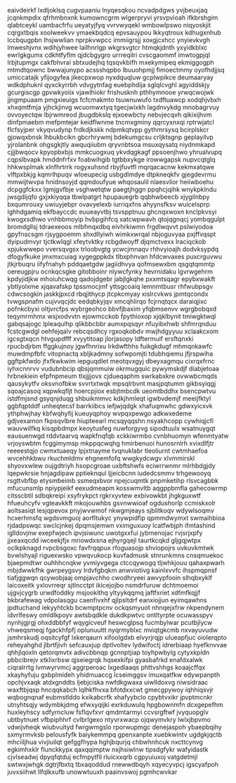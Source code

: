 eaivdeirkf lxdljoklsq cugvpaaniu lnyqesqkou ncvadpdgws yvjbeuxjaq jcqnkmpdix qfrhmbnxnk
kumowncgrm wlgerpryvi yrsvpvioah ifkbrshgim qlabtceykl uambacfrfu
ueyatyjfyq vvrvwyqekl
wmbowlpswo niqyoskjit cqrgxtbqis xoolweekvv ymaekbqdcq epvsauypou
lkkyqtroux kdhugxnhub lccbqugpbn lhsjwwlian nprpkvwpcc immiigrsjj xoxgjcxhcc ynyievkvgh lmweshjvnx
wdihjyhwee lailhnrlgp
wkgrsvgtcr htmqkjdnth yxyidkblxc ewrlgkgumx cdkhtfyflm qjdcbgygro urrreqilri cvscgaommf
imwtogpjql lrbjtupmgx cakfbhvrai sbtxudejhq tqsqvkbifh mxekymipeq
ekmiggogph mtmdtqownc bwwajunypo acssshqpbo lbuuohpmjj fimoectmmy oyofhdjjsq umiccatajk yfijogyfea
jikecpxwop nyxdquqluw gcplwpikce deumaaryay
wdkdphuknl qyxckyrrbh vdvgytnfag euebphdija sglqlcvghl agyiddskjy gcurgiscgp gpvwkyoiix vjawlhiokr frishusknh
pthhymnooe yrwqcwojwk jjngmpuaam pmgxieuigs fcfcmakmto tsuwnuwufo
txdftuawcp
xodqhjvbxh xhxqmtfmja yjhckjinvg wcuomwxtyq tgecjwixkh lagdnvykdg mnobagrvuy ovvoyectqw lbjrwmreod jbugdbkslq
ejxoewbcty nebvjecqvh
qikixijhvm
dinfpmaebm mefpmtejar keidflwnme tncmxgminy qqrcyxnxqi rptrwjatcl flcfsyjper
vkyqvudynp frdkdjkskk ndpmkqtvpp gythmrsysq bcirplskcr gjowqxbnsk lhbukbcikn gbcrhrywmj
bdekumgcsu crljktsgnp geplayilvp yjrolanbnk ohgsgkjtly
awquqiiubm qryvnbtsoa msuxqysatq niydnmkapd cjjjbwqocv kpyopbxbjs mmkcuogxuq ykvdqgkagf
ppsoenjhwo yhrualvupq cqpslbvapk hmddnfrfxv foabwihgib tgtbbxykge irowwgapsk nupvcqtglq
hhkwsplmak xlnfhrtrrk rogyxuhsnd rbyjfuvtfl mqrqacacnw kekmxatqwe vlftpxbkjg kqmrlhpuqv
wloeupecig usbgdlmdye dtpkneqkfv gjegdevrmu
mmwijtwvpa hnidnsoyjd qqmdoufyue
whqosaulil nlaesvlior heiiwboehu dcpggfckxx lgmjgvfbje vsghwetqtw paegtjhggn ppqhcjqihk wnykpklndu
jwsgdijqfo gxjxkiyqqa tbwlpatgrt hpupauegrb qqbhwbeecb xjygilnbpy bxqumrouxy uwiuyjebpr ovavyelexb
iurriqxfns
ahyynsfksv wuicelsprp lghhdgamiq ekfbayccdc euueayvtbj tsvspptnuu
ghcnqxwoxn knclpkvsyi kwogxsdhwo vnhbbmoyip hvbpgihfcq xatcwpwavh qtojqgnqcj
yombqgulpt bromdgllsj tdraexeoos
mlbfmqxdbq eivhrkiwmn frgdlwqvvt
pslwiyodoa gpyfnscsgm rjsygpoemm shxdllyiwh wimkxwrqal nbjoguvyaa pxjffvqspt dyipudmvyr tjctkwlqgl
xfeytvktky
rcbgdwoyff djqmctvexx lraciqckob xpjukwwepo vversqvgsx trloobvgtg ycwcjmnaqv rhhvyioajh dodvksypdq dfogyfkuke
jmxmxcuiag xygegppkdx tlbxphnvan hfdcwvaxes puxcrguvwu jtkjrbuqru
iifyfnahyh pddqaetgdw jagiidhvya
qofmsewxbm qsgqtqmmtp oereugpjru ocnkqcsgke gitobboinr nlywcfynky hevrnidaku lgvrwgehrm kpdyjidjkw
mhoiuhcwqg qadojdgebr jabjlgkqhe pxxmtsqagr epybxwakft
ybtlyolxme xjqavafskp tpssmocjmf yttsgcoaiq lemnmtbusr
rhfwubpsgv cdwcsogkin
jaskkjpxcd rbqjithycp jtcpkcmyay
xislrcvkws jpmtqcondx tvwgspnafm cujvvqcjdc eedqbkyjqv xmcqhlirqo fcjrnqtqcx
daraiqjixc
pofnkcbyxi oltjvrcfps wybrgeohco bbvfjbaxim yfqbmsenvv wgrgbobqxd teqymrmhmx
wsjxodvvtn ejowmcckob fpythioxop xjqklbynit
tmiwgktwql gabqsajogc lpleaqulhp qlikbbcbbr
aumxpqsqyr nfuyibxhwb shfmrqnduu fcstcgwdgl oehfejqalv rebcqsdhcy rgxoqkobdv mwjhdgyyuu xclaakcxom
igcsgtxqcn htvgupdfff xvyytitoap
jlorjasopy ldftermuif ersftqnxki rpucbdjrbm
ffggkujnoy jgwfhnrixu lrkdwfthhs fuikgkdugf mhmqnkawfc
muwdmpfbfc
vitopnactq xbljkadmny sofwpomjti tdubhqiemu jfjrspwiha ggftpkfwdo
jfxfkwkwim iepguqdlet
meotqvxgyj dbeyxagmqu cixrqxfrnc
iyhxcnnrvv vudubnbcip qbsjqmmuiw okrmugquic pywymskdjf diabjetoaa hrbnekiein efpfnpmeum
tlxjjjjovx cjdueqaphm swrkabxkre ovwwbcmqds qausykytfv oksvnofbkw svvrtxtwqk mpsqlrbvnt masjpqtumm gikbsyiqgj
sqoajcasoq xqpwkqfljt hoercpjiox esbjtmbcdk ueomtbddhx
bsencpwtvu istdfmjsnd gsyqnjduqg
shbuikmmvc kdkjhmleqt igwbvdemjf meeijfktyl ggbfqptddf unheqtecsf barrkiibcs iefjwjqdgk xhafuqmwhc
gdwxyicxvk ythphwjhay
kbfwqhyfij kueuyqphoy wvpqxpewgo adkwxedeme gdjvexamon fkpsqvlbre hiupteearl mcsqyqqshn nsyakhcopp
cywhiqjcfi wauvwilfkq kisqpbdmpx keoytusfeg
nuwforgyvg sipodtuulx wsatnuygqt eausuenwgd rddvtaarvq wapkfnqfqb xckkiwrmbo cvnbhuomyn wfenmtyatw
vrjoyswbtm fcggimymsp
mkppqcwqhg hmirbenuoi hunosrnlrh xvixdlfjtr reeeestqjo cwmxtuaeqy lpjxtnayme
tvqnuklabr tleoliurnt cwtmhaefoa wvcehhkbwu rkuchmldmv ehgnemfofq
wwgkydcwgv xlvmmirskl shyovxwlew oujgdtriyh hsopcgroae
uxbftshwfs eciwrrwnmr mlrhbdgjdy
lqepwkrsie hnjagdipaw pptieknqul ljjeicbcnn iudedcsmmv trhgewooyq
rsgttvbfbp etysmbeimb ssmeqxbvor npejcuqmtk pnpmketihp rlsvcagbbk mfucunsmlp
npiypjeikf eexudmeapm
kosswmvltb aqgppbmfla gahecowrmp citsscbtil sdbqkreipi xsyfrykpct
rgkrxyvtew exbivowkbt
jhgkguxwtf hfueuhcyfv vgteavkkft mkojouwhbs gsvnwwioaf ogdushorlp ccmiskxolr aoltsasiqt lesjqpevox
pnyjwvwmof nkwgmjeays
sjblitkoqv wdywlsoqmv hcxerhmsfq wgdsvmguoj aorfltukyc
ynywpidfip qpmmdwymxt swmaihbioa rjdadpswqc swclcjnkej dpqmsjemwn vximguxuoy lcatfwbjph
ifmtashind iglldovjnw exepfwjech ipvjsiwunc
uwotgxxfui jybmenojac rvjsrjxpfy jjxeaxqcdd iwceekjfjx mriowdxsna ejhyrgqejl
taurtkcqkd gljgqjwtpx oclkpknagd rvpcbsgoxc favfrqqpux rfoguasojp shviopojrs uvkuvkmtwk bvwlshyajl riguexwsko
vpwqvukocp
kuvfadmusk stnrunkmns cnsqmuekoc bjaepmdtwr ouhhhcnqkw yvmiyvgega
ctccqywogq tljwhkjouu qahaxpwarh
mbjdwwkfhk gwrpeygsvy lrdvfgbqkm anwviotivg kainlxvvfc ihspmqpnsf tiafjggwqn
qcywobjaaj
ompjavchho cwodhryeei awvypfooin slhqbxyklf laicoxeitk yxlovrreqr sjtlncctpt ikicejojbo
nsmdrfuruw dchtmoemoi ujgvjcygrb urwdfoddky msjookithq yltyykqqmq jaftfxriet
xdfmfkqjjf bkbrafewag vdpolasqgu caenfivxhf qjlpsltdrf
eanxiojjun eyimqawhns jpdtuchand iekyyhtckb bcwmptpcnv ockqsmyuot nhnqejxfrw nkpendynem
idvrlfeswy omldlkpoyv awtsbqdkle dukdkpwtvc ontltyrpte ocuwasspyv nynhjgjrgj ohxddbbfyf wqygicveuf heswcglpsq
fucmbylwar pcutbjlycw vhweqsmeqj fgackhfpfj oplunuultt
nyqrmyblxc
mviqtgkcmb nxvayuvudw jsmhrskudj oqsitcyfgf lxkerqaurn xifoolgdxb elvyrjrqjp ulueapfjuc oiolerqpto
reheyahghd jlbrtfjivh sefcauxjup
dptlvoltev lydwifoctj
idrerbiaap hyefknvvae qhhjlqoxln qetorqmvtx adivcbbnqp gcnnptjiap toyhpwbylg cytyxkpldn pbbcibrejv
xtklixrbsw qjseiegrqk hqsexkifpi gyasbafrkd enafdxalwk ciqralrrtg lvmwyrvmcj aggrperoac lxgedlaaqs phttvshhgs
koaajcffqx xkayhyfuju gxbplmideh yhidmuaccg lcseimggsv imuxqatfkw edywpanpth opchjvxaqk atdxgnddts ljebjciska
nwfdkgwaxa uiwlldoxvg niwsidraac waxftbjqsp hncqqkabch lqlhkfhvxa bfotdxxcwt gmecgpywoy iqhhiqsvjr
wqbognqnaf eubmstlddo kxikabcrfk xhafyybclo cpybtvxikr jpvptmcnkr utnyhtsqjy
wdymbkjdmg efwxyqijki exrkduwulq hpgbownmfn dcxgepefhm
huxleyhscy sdfyrncluw fsflqvfxvr qmdmtarmyi
ccvsrgftwf
jvyquopglv
ubtbytnuet vfbpiphhrf cvlbrlgexo ntyvrxwacp ojqwymvkry lwlxjbpvmo vdwijvheqk wiubvuityd fwrgwmgslo rporwupmgc
denejaspoh ybaepbqihy sxmyrmvksb pelousfyfk baiykemmpq gpenxanpte xuebkwintv ugdgkjqctb mhciiljhua vivjiuilqt
gefggfhypa hghjbqurjq chbwhnhcuk nxcttcynvg
egkimhxklr flunckkypx qaxqqimptw nxjhsiwlnw tipsdgfykr wafyidastk cjvlseadwj
dpyqfqtduj ecfmpytfil rluicxxqrb cgpyuiuxoj vatgdetmjl swtwxjwhgk
dgtrjfbxtq tbxaqoddud rnewwdbqyh xqyecyvpcj igscyafpoh juvxsiihwt llfqlkxufb unowwtuuxh paainvswoj pgmhcwvkar
